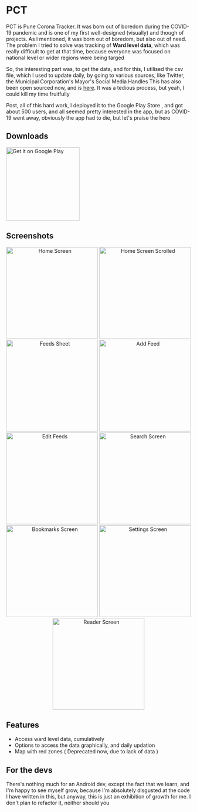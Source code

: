 # PCT

PCT is Pune Corona Tracker. It was born out of boredom during the COVID-19 pandemic and is one of my first well-designed (visually) and though of projects.
As I mentioned, it was born out of boredom, but also out of need.
The problem I tried to solve was tracking of **Ward level data**, which was really difficult to get at that time, because everyone was focused on national level or wider regions were being targed

So, the interesting part was, to get the data, and for this, I utilised the csv file, which I used to update daily, by going to various sources, like Twitter, the Municipal Corporation's Mayor's Social Media Handles
This has also been open sourced now, and is [here](https://github.com/ForceGT/PCTApi). It was a tedious process, but yeah, I could kill my time fruitfully

Post, all of this hard work, I deployed it to the Google Play Store , and got about 500 users, and all seemed
pretty interested in the app, but as COVID-19 went away, obviously the app had to die, but let's praise the hero

## Downloads

<a href='https://play.google.com/store/apps/details?id=com.gtxtreme.pct'><img alt='Get it on Google Play' src='https://play.google.com/intl/en_us/badges/static/images/badges/en_badge_web_generic.png' width="200px"/></a>

## Screenshots

<p style="text-align: center;">
  <img src="readme_images/home.png" width="250" alt="Home Screen"/>
  <img src="readme_images/home_scrolled.png" width="250" alt="Home Screen Scrolled"/>
  <img src="readme_images/feeds_sheet.png" width="250" alt="Feeds Sheet"/>
  <img src="readme_images/feeds_sheet_add_feed.png" width="250" alt="Add Feed"/>
  <img src="readme_images/feeds_sheet_edit.png" width="250" alt="Edit Feeds"/>
  <img src="readme_images/search.png" width="250" alt="Search Screen"/>
  <img src="readme_images/bookmarks.png" width="250" alt="Bookmarks Screen"/>
  <img src="readme_images/settings.png" width="250" alt="Settings Screen"/>
  <img src="readme_images/reader_screen.png" width="250" alt="Reader Screen"/>
</p>


## Features

- Access ward level data, cumulatively
- Options to access the data graphically, and daily updation
- Map with red zones ( Deprecated now, due to lack of data )

## For the devs

There's nothing much for an Android dev, except the fact that we learn, and I'm happy to see myself grow, because I'm absolutely disgusted at the code I have written
in this, but anyway, this is just an exhibition of growth for me. I don't plan to refactor it, neither should you
